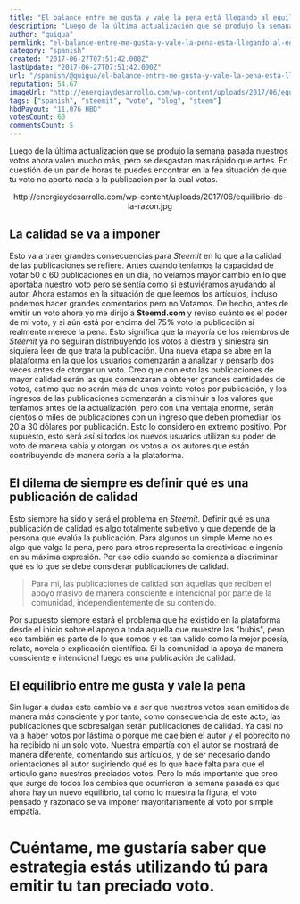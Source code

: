 ```yaml
---
title: "El balance entre me gusta y vale la pena está llegando al equilibrio!"
description: "Luego de la última actualización que se produjo la semana pasada nuestros votos ahora valen mucho más, pero se desgastan más rápido que antes. En cues..."
author: "quigua"
permlink: "el-balance-entre-me-gusta-y-vale-la-pena-esta-llegando-al-equilibrio"
category: "spanish"
created: "2017-06-27T07:51:42.000Z"
lastUpdate: "2017-06-27T07:51:42.000Z"
url: "/spanish/@quigua/el-balance-entre-me-gusta-y-vale-la-pena-esta-llegando-al-equilibrio"
reputation: 54.67
imageUrl: "http://energiaydesarrollo.com/wp-content/uploads/2017/06/equilibrio-de-la-razon.jpg"
tags: ["spanish", "steemit", "vote", "blog", "steem"]
hbdPayout: "11.076 HBD"
votesCount: 60
commentsCount: 5
---
```


Luego de la última actualización que se produjo la semana pasada nuestros votos ahora valen mucho más, pero se desgastan más rápido que antes. En cuestión de un par de horas te puedes encontrar en la fea situación de que tu voto no aporta nada a la publicación por la cual votas.
<center>http://energiaydesarrollo.com/wp-content/uploads/2017/06/equilibrio-de-la-razon.jpg</center>

## La calidad se va a imponer

Esto va a traer grandes consecuencias para *Steemit* en lo que a la calidad de las publicaciones se refiere. Antes cuando teníamos la capacidad de votar 50 o 60 publicaciones en un día, no veíamos mayor cambio en lo que aportaba nuestro voto pero se sentía como si estuviéramos ayudando al autor. Ahora estamos en la situación de que leemos los artículos, incluso podemos hacer grandes comentarios pero no Votamos. De hecho, antes de emitir un voto ahora yo me dirijo a **Steemd.com** y reviso cuánto es el poder de mi voto, y si aún está por encima del 75% voto la publicación si realmente merece la pena.
Esto significa que la mayoría de los miembros de *Steemit* ya no seguirán distribuyendo los votos a diestra y siniestra sin siquiera leer de que trata la publicación. Una nueva etapa se abre en la plataforma en la que los usuarios comenzarán a analizar y pensarlo dos veces antes de otorgar un voto. Creo que con esto las publicaciones de mayor calidad serán las que comenzaran a obtener grandes cantidades de votos, estimo que no serán más de unos veinte votos por publicación, y los ingresos de las publicaciones comenzarán a disminuir a los valores que teníamos antes de la actualización, pero con una ventaja enorme, serán cientos o miles de publicaciones con un ingreso que deben promediar los 20 a 30 dólares por publicación. Esto lo considero en extremo positivo.
Por supuesto, esto será así si todos los nuevos usuarios utilizan su poder de voto de manera sabia y otorgan los votos a los autores que están contribuyendo de manera seria a la plataforma.

## El dilema de siempre es definir qué es una publicación de calidad
Esto siempre ha sido y será el problema en *Steemit*. Definir qué es una publicación de calidad es algo totalmente subjetivo y que depende de la persona que evalúa la publicación. Para algunos un simple Meme no es algo que valga la pena, pero para otros representa la creatividad e ingenio en su máxima expresión. Por eso odio cuando se comienza a discriminar qué es lo que se debe considerar publicaciones de calidad. 
>Para mi, las publicaciones de calidad son aquellas que reciben el apoyo masivo de manera consciente e intencional por parte de la comunidad, independientemente de su contenido. 

Por supuesto siempre estará el problema que ha existido en la plataforma desde el inicio sobre el apoyo a toda aquella que muestre las "bubis", pero eso también es parte de lo que somos y es tan valido como la mejor poesía, relato, novela o explicación científica. Si la comunidad la apoya de manera consciente e intencional luego es una publicación de calidad.

## El equilibrio entre me gusta y vale la pena
Sin lugar a dudas este cambio va a ser que nuestros votos sean emitidos de manera más consciente y por tanto, como consecuencia de este acto, las publicaciones que sobresalgan serán publicaciones de calidad. Ya casi no va a haber votos por lástima o porque me cae bien el autor y el pobrecito no ha recibido ni un solo voto. Nuestra empartía con el autor se mostrará de manera diferente, comentando sus artículos, y de ser necesario dando orientaciones al autor sugiriendo qué es lo que hace falta para que el artículo gane nuestros preciados votos.
Pero lo más importante que creo que surge de todos los cambios que ocurrieron la semana pasada es que ahora hay un nuevo equilibrio, tal como lo muestra la figura, el voto pensado y razonado se va imponer mayoritariamente al voto por simple empatía.

# Cuéntame, me gustaría saber  que estrategia estás utilizando tú para emitir tu tan preciado voto.